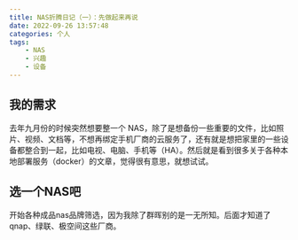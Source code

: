 ```yaml
---
title: NAS折腾日记（一）：先做起来再说
date: 2022-09-26 13:57:48
categories: 个人
tags: 
    - NAS
    - 兴趣
    - 设备
---
```


## 我的需求

去年九月份的时候突然想要整一个 NAS，除了是想备份一些重要的文件，比如照片、视频、文档等，不想再绑定手机厂商的云服务了，还有就是想把家里的一些设备都整合到一起，比如电视、电脑、手机等（HA）。然后就是看到很多关于各种本地部署服务（docker）的文章，觉得很有意思，就想试试。

## 选一个NAS吧

开始各种成品nas品牌筛选，因为我除了群晖别的是一无所知。后面才知道了qnap、绿联、极空间这些厂商。
